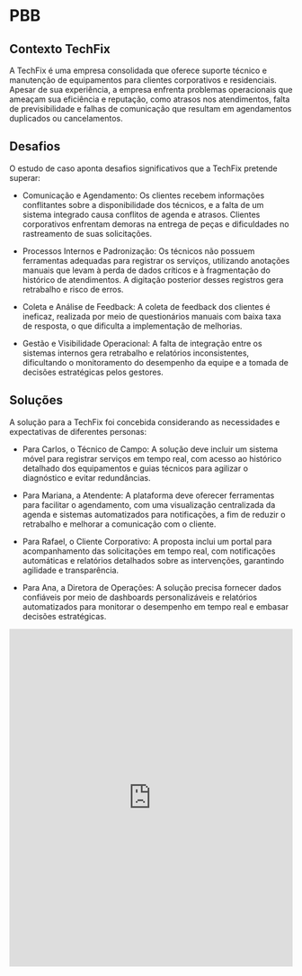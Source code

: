 # PBB

## Contexto TechFix

A TechFix é uma empresa consolidada que oferece suporte técnico e manutenção de equipamentos para clientes corporativos e residenciais. Apesar de sua experiência, a empresa enfrenta problemas operacionais que ameaçam sua eficiência e reputação, como atrasos nos atendimentos, falta de previsibilidade e falhas de comunicação que resultam em agendamentos duplicados ou cancelamentos.

## Desafios

O estudo de caso aponta desafios significativos que a TechFix pretende superar:

- Comunicação e Agendamento: Os clientes recebem informações conflitantes sobre a disponibilidade dos técnicos, e a falta de um sistema integrado causa conflitos de agenda e atrasos. Clientes corporativos enfrentam demoras na entrega de peças e dificuldades no rastreamento de suas solicitações.

- Processos Internos e Padronização: Os técnicos não possuem ferramentas adequadas para registrar os serviços, utilizando anotações manuais que levam à perda de dados críticos e à fragmentação do histórico de atendimentos. A digitação posterior desses registros gera retrabalho e risco de erros.


- Coleta e Análise de Feedback: A coleta de feedback dos clientes é ineficaz, realizada por meio de questionários manuais com baixa taxa de resposta, o que dificulta a implementação de melhorias.

- Gestão e Visibilidade Operacional: A falta de integração entre os sistemas internos gera retrabalho e relatórios inconsistentes, dificultando o monitoramento do desempenho da equipe e a tomada de decisões estratégicas pelos gestores.

## Soluções

A solução para a TechFix foi concebida considerando as necessidades e expectativas de diferentes personas:

- Para Carlos, o Técnico de Campo: A solução deve incluir um sistema móvel para registrar serviços em tempo real, com acesso ao histórico detalhado dos equipamentos e guias técnicos para agilizar o diagnóstico e evitar redundâncias.

- Para Mariana, a Atendente: A plataforma deve oferecer ferramentas para facilitar o agendamento, com uma visualização centralizada da agenda e sistemas automatizados para notificações, a fim de reduzir o retrabalho e melhorar a comunicação com o cliente.

- Para Rafael, o Cliente Corporativo: A proposta inclui um portal para acompanhamento das solicitações em tempo real, com notificações automáticas e relatórios detalhados sobre as intervenções, garantindo agilidade e transparência.

- Para Ana, a Diretora de Operações: A solução precisa fornecer dados confiáveis por meio de dashboards personalizáveis e relatórios automatizados para monitorar o desempenho em tempo real e embasar decisões estratégicas.

<iframe width="100%" height="600" src="https://miro.com/app/board/uXjVInrC7Q0=/" frameborder="0" scrolling="no" allow="fullscreen; clipboard-read; clipboard-write" allowfullscreen></iframe>